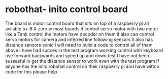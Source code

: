 # robothat- inito control board
The board is motor control board that sits on top of a raspberry pi all avilable  b+ B A zero w most boards
it control servo motor with two motor like a Tank control the motors have decoder on them
it also can control servo motors for camera and inferred line following sensors 
it also has distance sensors sonic 
I will need to build a code to control all of them above 
I have had succes in the test program working control with keyboard use forward backwards and speed up and down test 
I have not been sussesful in get the distance sensor to work even with the test program 
if anyone has the inito robohat control on their  raspberry pi and have witton code for this please help
